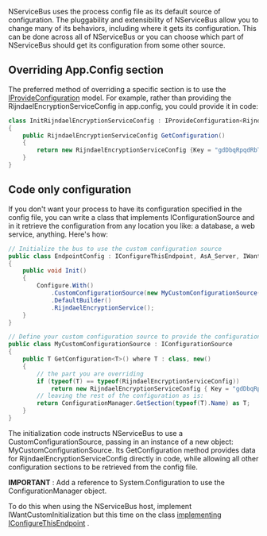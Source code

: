 <!--
title: "Customizing NServiceBus Configuration"
tags: ""
summary: "<p>NServiceBus uses the process config file as its default source of configuration. The pluggability and extensibility of NServiceBus allow you to change many of its behaviors, including where it gets its configuration. This can be done across all of NServiceBus or you can choose which part of NServiceBus should get its configuration from some other source.</p>
<h2>Overriding App.Config section</h2>
"
-->

NServiceBus uses the process config file as its default source of configuration. The pluggability and extensibility of NServiceBus allow you to change many of its behaviors, including where it gets its configuration. This can be done across all of NServiceBus or you can choose which part of NServiceBus should get its configuration from some other source.

Overriding App.Config section
-----------------------------

The preferred method of overriding a specific section is to use the
[IProvideConfiguration<t>](https://github.com/NServiceBus/NServiceBus/blob/master/src/NServiceBus.Core/Config/ConfigurationSource/IConfigurationSource.cs#L23) model. For example, rather than providing the RijndaelEncryptionServiceConfig in app.config, you could provide it in code:


```C#
class InitRijndaelEncryptionServiceConfig : IProvideConfiguration<RijndaelEncryptionServiceConfig>
{
    public RijndaelEncryptionServiceConfig GetConfiguration()
    {
        return new RijndaelEncryptionServiceConfig {Key = "gdDbqRpqdRbTs3mhdZh9qCaDaxJXl+e6"};
    }
}
```

 Code only configuration
-----------------------

If you don't want your process to have its configuration specified in the config file, you can write a class that implements IConfigurationSource and in it retrieve the configuration from any location you like: a database, a web service, anything. Here's how:


```C#
// Initialize the bus to use the custom configuration source
public class EndpointConfig : IConfigureThisEndpoint, AsA_Server, IWantCustomInitialization
{
    public void Init()
    {
        Configure.With()
            .CustomConfigurationSource(new MyCustomConfigurationSource())
            .DefaultBuilder()
            .RijndaelEncryptionService();
    }
}

// Define your custom configuration source to provide the configuration values instead of app.config
public class MyCustomConfigurationSource : IConfigurationSource
{
    public T GetConfiguration<T>() where T : class, new()
    {
        // the part you are overriding
        if (typeof(T) == typeof(RijndaelEncryptionServiceConfig))
            return new RijndaelEncryptionServiceConfig { Key = "gdDbqRpqdRbTs3mhdZh9qCaDaxJXl+e6" } as T;
        // leaving the rest of the configuration as is:
        return ConfigurationManager.GetSection(typeof(T).Name) as T;
    }
}
```

 The initialization code instructs NServiceBus to use a CustomConfigurationSource, passing in an instance of a new object: MyCustomConfigurationSource. Its GetConfiguration method provides data for RijndaelEncryptionServiceConfig directly in code, while allowing all other configuration sections to be retrieved from the config file.

**IMPORTANT** : Add a reference to System.Configuration to use the ConfigurationManager object.

To do this when using the NServiceBus host, implement IWantCustomInitialization but this time on the class [implementing IConfigureThisEndpoint](the-nservicebus-host.md) .


